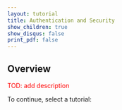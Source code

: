 ```yaml
---
layout: tutorial
title: Authentication and Security
show_children: true
show_disqus: false
print_pdf: false
---
```

## Overview
<span style="color:red">TOD: add description</span>

To continue, select a tutorial:
